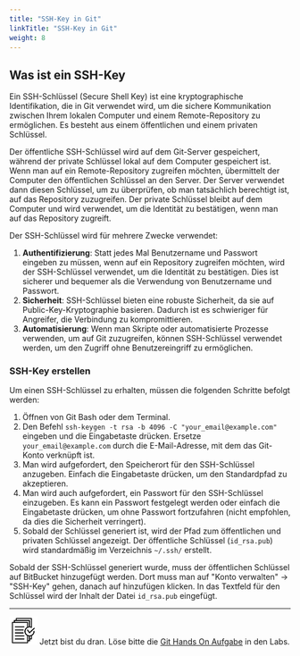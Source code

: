 ```yaml
---
title: "SSH-Key in Git"
linkTitle: "SSH-Key in Git"
weight: 8
---
```


## Was ist ein SSH-Key
Ein SSH-Schlüssel (Secure Shell Key) ist eine kryptographische Identifikation, die in Git verwendet wird, um die sichere Kommunikation zwischen Ihrem lokalen Computer und einem Remote-Repository zu ermöglichen. 
Es besteht aus einem öffentlichen und einem privaten Schlüssel.

Der öffentliche SSH-Schlüssel wird auf dem Git-Server gespeichert, während der private Schlüssel lokal auf dem Computer gespeichert ist. 
Wenn man auf ein Remote-Repository zugreifen möchten, übermittelt der Computer den öffentlichen Schlüssel an den Server. Der Server verwendet dann diesen Schlüssel, um zu überprüfen, ob man tatsächlich berechtigt ist, auf das Repository zuzugreifen. 
Der private Schlüssel bleibt auf dem Computer und wird verwendet, um die Identität zu bestätigen, wenn man auf das Repository zugreift.

Der SSH-Schlüssel wird für mehrere Zwecke verwendet:

1. **Authentifizierung**: Statt jedes Mal Benutzername und Passwort eingeben zu müssen, wenn auf ein Repository zugreifen möchten, wird der SSH-Schlüssel verwendet, um die Identität zu bestätigen. 
Dies ist sicherer und bequemer als die Verwendung von Benutzername und Passwort.
2. **Sicherheit**: SSH-Schlüssel bieten eine robuste Sicherheit, da sie auf Public-Key-Kryptographie basieren. Dadurch ist es schwieriger für Angreifer, die Verbindung zu kompromittieren.
3. **Automatisierung**: Wenn man Skripte oder automatisierte Prozesse verwenden, um auf Git zuzugreifen, können SSH-Schlüssel verwendet werden, um den Zugriff ohne Benutzereingriff zu ermöglichen.


### SSH-Key erstellen
Um einen SSH-Schlüssel zu erhalten, müssen die folgenden Schritte befolgt werden:

1. Öffnen von Git Bash oder dem Terminal.
2. Den Befehl `ssh-keygen -t rsa -b 4096 -C "your_email@example.com"` eingeben und die Eingabetaste drücken. Ersetze `your_email@example.com` durch die E-Mail-Adresse, mit dem das Git-Konto verknüpft ist.
3. Man wird aufgefordert, den Speicherort für den SSH-Schlüssel anzugeben. Einfach die Eingabetaste drücken, um den Standardpfad zu akzeptieren.
4. Man wird auch aufgefordert, ein Passwort für den SSH-Schlüssel einzugeben. Es kann ein Passwort festgelegt werden oder einfach die Eingabetaste drücken, um ohne Passwort fortzufahren (nicht empfohlen, da dies die Sicherheit verringert).
5. Sobald der Schlüssel generiert ist, wird der Pfad zum öffentlichen und privaten Schlüssel angezeigt. Der öffentliche Schlüssel (`id_rsa.pub`) wird standardmäßig im Verzeichnis `~/.ssh/` erstellt.


Sobald der SSH-Schlüssel generiert wurde, muss der öffentlichen Schlüssel auf BitBucket hinzugefügt werden. Dort muss man auf "Konto verwalten" -> "SSH-Key" gehen, danach auf hinzufügen klicken. 
In das Textfeld für den Schlüssel wird der Inhalt der Datei `id_rsa.pub` eingefügt.

---
![task1](/images/task.png) Jetzt bist du dran. Löse bitte die [Git Hands On Aufgabe](../../../../labs/git/01_git/) in den Labs.